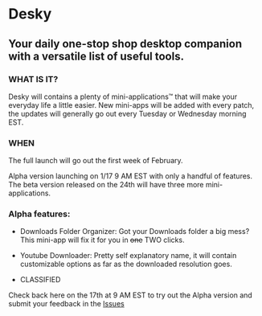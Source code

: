 <h1> Desky </h1>
<h2>Your daily one-stop shop desktop companion with a versatile list of useful tools.</h2>

<h3>WHAT IS IT? </h3>
Desky will contains a plenty of mini-applications™ that will make your everyday life a little easier. New mini-apps will be added with every patch, the updates will generally go out every Tuesday or Wednesday morning EST. 

<h3> WHEN </h3>
The full launch will go out the first week of February.

Alpha version launching on 1/17 9 AM EST with only a handful of features. The beta version released on the 24th will have three more mini-applications.

<h3>Alpha features:</h3>

- Downloads Folder Organizer: Got your Downloads folder a big mess? This mini-app will fix it for you in ~~one~~ TWO clicks.

- Youtube Downloader: Pretty self explanatory name, it will contain customizable options as far as the downloaded resolution goes.

- CLASSIFIED

Check back here on the 17th at 9 AM EST to try out the Alpha version and submit your feedback in the [Issues](https://github.com/ziadh/Desky/issues/new) 
